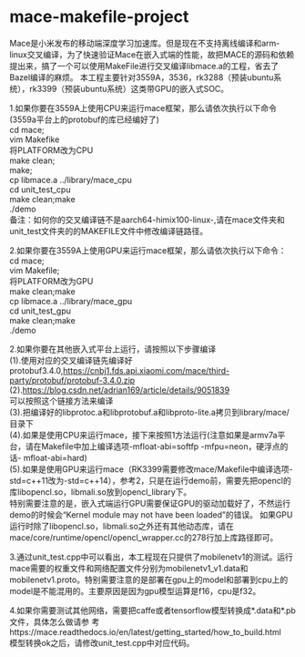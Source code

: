# mace-makefile-project
Mace是小米发布的移动端深度学习加速库。但是现在不支持离线编译和arm-linux交叉编译，为了快速验证Mace在嵌入式端的性能，故把MACE的源码和依赖提出来，搞了一个可以使用MakeFile进行交叉编译libmace.a的工程，省去了Bazel编译的麻烦。 本工程主要针对3559A，3536，rk3288（预装ubuntu系统），rk3399（预装ubuntu系统）这类带GPU的嵌入式SOC。 

1.如果你要在3559A上使用CPU来运行mace框架，那么请依次执行以下命令(3559a平台上的protobuf的库已经编好了)  
  cd mace;  
  vim Makefike  
  将PLATFORM改为CPU  
  make clean;  
  make;  
  cp libmace.a ../library/mace_cpu  
  cd unit_test_cpu  
  make clean;make   
  ./demo   
备注：如何你的交叉编译链不是aarch64-himix100-linux-,请在mace文件夹和unit_test文件夹的的MAKEFILE文件中修改编译链路径。  

2.如果你要在3559A上使用GPU来运行mace框架，那么请依次执行以下命令：  
  cd mace;  
  vim Makefile;  
  将PLATFORM改为GPU  
  make clean;make  
  cp libmace.a ../library/mace_gpu  
  cd unit_test_gpu  
  make clean;make  
  ./demo  

2.如果你要在其他嵌入式平台上运行，请按照以下步骤编译  
(1).使用对应的交叉编译链先编译好protobuf3.4.0,https://cnbj1.fds.api.xiaomi.com/mace/third-party/protobuf/protobuf-3.4.0.zip
(2).https://blog.csdn.net/adrian169/article/details/9051839  
    可以按照这个链接方法来编译  
(3).把编译好的libprotoc.a和libprotobuf.a和libproto-lite.a拷贝到library/mace/目录下   
(4).如果是使用CPU来运行mace，接下来按照1方法运行(注意如果是armv7a平台，请在Makefile中加上编译选项-mfloat-abi=softfp -mfpu=neon，硬浮点的话-     mfloat-abi=hard)  
(5).如果是使用GPU来运行mace（RK3399需要修改mace/Makefile中编译选项-std=c++11改为-std=c++14），参考2，只是在运行demo前，需要先把opencl的库libopencl.so，libmali.so放到opencl_library下。  
    特别需要注意的是，嵌入式端运行GPU需要保证GPU的驱动加载好了，不然运行demo的时候会“Kernel module may not have been loaded”的错误。
    如果GPU运行时除了libopencl.so，libmali.so之外还有其他动态库，请在mace/core/runtime/opencl/opencl_wrapper.cc的278行加上库路径即可。  
 
 3.通过unit_test.cpp中可以看出，本工程现在只提供了mobilenetv1的测试。运行mace需要的权重文件和网络配置文件分别为mobilenetv1_v1.data和mobilenetv1.proto。特别需要注意的是部署在gpu上的model和部署到cpu上的model是不能混用的。主要原因是因为gpu模型运算是f16，cpu是f32。
 
 4.如果你需要测试其他网络，需要把caffe或者tensorflow模型转换成*.data和*.pb文件，具体怎么做请参    考https://mace.readthedocs.io/en/latest/getting_started/how_to_build.html  
   模型转换ok之后，请修改unit_test.cpp中对应代码。
